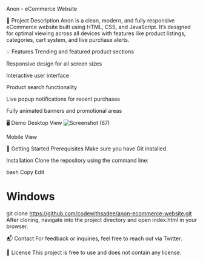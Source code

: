 Anon - eCommerce Website




📌 Project Description
Anon is a clean, modern, and fully responsive eCommerce website built using HTML, CSS, and JavaScript. It’s designed for optimal viewing across all devices with features like product listings, categories, cart system, and live purchase alerts.

💡 Features
Trending and featured product sections

Responsive design for all screen sizes

Interactive user interface

Product search functionality

Live popup notifications for recent purchases

Fully animated banners and promotional areas

🖥 Demo
Desktop View
![Screenshot (67)](https://github.com/user-attachments/assets/faa95590-c29f-4d2b-8d11-885399201a20)



Mobile View


🚀 Getting Started
Prerequisites
Make sure you have Git installed.

Installation
Clone the repository using the command line:

bash
Copy
Edit


# Windows
git clone https://github.com/codewithsadee/anon-ecommerce-website.git
After cloning, navigate into the project directory and open index.html in your browser.

📬 Contact
For feedback or inquiries, feel free to reach out via Twitter.

🧾 License
This project is free to use and does not contain any license.
